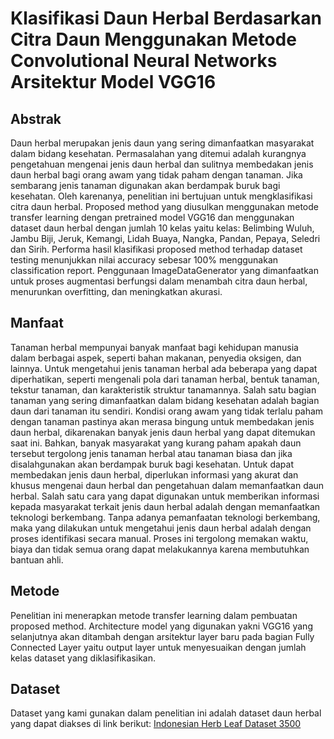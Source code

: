 # Klasifikasi Daun Herbal Berdasarkan Citra Daun Menggunakan Metode Convolutional Neural Networks Arsitektur Model VGG16

## Abstrak

Daun herbal merupakan jenis daun yang sering dimanfaatkan masyarakat dalam bidang kesehatan. Permasalahan yang ditemui adalah kurangnya pengetahuan mengenai jenis daun herbal dan sulitnya membedakan jenis daun herbal bagi orang awam yang tidak paham dengan tanaman. Jika sembarang jenis tanaman digunakan  akan berdampak buruk bagi kesehatan. Oleh karenanya, penelitian ini bertujuan untuk mengklasifikasi citra daun herbal. Proposed method yang diusulkan menggunakan metode transfer learning dengan pretrained model VGG16 dan menggunakan dataset daun herbal dengan jumlah 10 kelas yaitu kelas: Belimbing Wuluh, Jambu Biji, Jeruk, Kemangi, Lidah Buaya, Nangka, Pandan, Pepaya, Seledri dan Sirih. Performa hasil klasifikasi proposed method terhadap dataset testing menunjukkan nilai accuracy sebesar 100% menggunakan classification report. Penggunaan ImageDataGenerator yang dimanfaatkan untuk proses augmentasi berfungsi dalam menambah citra daun herbal, menurunkan overfitting, dan meningkatkan akurasi.

## Manfaat

Tanaman herbal mempunyai banyak manfaat bagi kehidupan manusia dalam berbagai aspek, seperti bahan makanan, penyedia oksigen, dan lainnya. Untuk mengetahui jenis tanaman herbal ada beberapa yang dapat diperhatikan, seperti mengenali pola dari tanaman herbal, bentuk tanaman, tekstur tanaman, dan karakteristik struktur tanamannya. Salah satu bagian tanaman yang sering dimanfaatkan dalam bidang kesehatan adalah bagian daun dari tanaman itu sendiri. Kondisi orang awam yang tidak terlalu paham dengan tanaman pastinya akan merasa bingung untuk membedakan jenis daun herbal, dikarenakan banyak jenis daun herbal yang dapat ditemukan saat ini. Bahkan,  banyak masyarakat yang kurang paham apakah daun tersebut tergolong jenis tanaman herbal atau tanaman biasa dan jika disalahgunakan akan berdampak buruk bagi kesehatan. Untuk dapat membedakan jenis daun herbal, diperlukan informasi yang akurat dan khusus mengenai daun herbal dan pengetahuan dalam memanfaatkan daun herbal. Salah satu cara yang dapat digunakan untuk memberikan informasi kepada masyarakat terkait jenis daun herbal adalah dengan memanfaatkan teknologi berkembang. Tanpa adanya pemanfaatan teknologi berkembang, maka yang dilakukan untuk mengetahui jenis daun herbal adalah dengan proses identifikasi secara manual. Proses ini tergolong memakan waktu, biaya dan tidak semua orang dapat melakukannya karena membutuhkan bantuan ahli.

## Metode

Penelitian ini menerapkan metode transfer learning dalam pembuatan proposed method. Architecture model yang digunakan yakni VGG16 yang selanjutnya akan ditambah dengan arsitektur layer baru pada bagian Fully Connected Layer yaitu output layer untuk menyesuaikan dengan jumlah kelas dataset yang diklasifikasikan.

## Dataset
Dataset yang kami gunakan dalam penelitian ini adalah dataset daun herbal yang dapat diakses di link berikut: 
<a href=https://data.mendeley.com/datasets/s82j8dh4rr/1 target="_blank">Indonesian Herb Leaf Dataset 3500</a>
